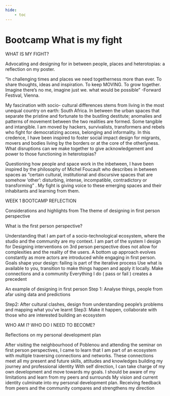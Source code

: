 ```yaml
---
hide:
    - toc
---
```


# Bootcamp What is my fight

WHAT IS MY FIGHT?

Advocating and designing for in between people,  places and heterotopias: a reflection on  my poster.

“In challenging times and places we need togetherness more than ever. To share thoughts, ideas and inspiration. To keep MOVING. To grow together. Imagine there’s no me, imagine just we. what would be possible”
-Forward Festival, Vienna.

My fascination with socio- cultural differences stems from living in the most unequal country on earth: South Africa. In between the urban spaces that separate the pristine and fortunate to the bustling destitute; anomalies  and patterns of movement between the two realities are formed. Some tangible and intangible.  I am moved by hackers, survivalists, transformers and rebels who fight for democratizing access, belonging and informality.
In this credence, I have been inspired to foster social impact design for migrants, movers and bodies living by the borders or at the core of the otherlyness. What disruptions can we make together to give acknowledgement and power to those functioning in heterotopias?

Questioning how people and space work in the inbetween, I have been inspired by the philosophy of Michel Foucault who describes in between spaces as  “certain cultural, institutional and discursive spaces that are somehow ‘other’: disturbing, intense, incompatible, contradictory or transforming” . My fight is giving voice to these emerging spaces and their inhabitants and learning from them.


WEEK 1 BOOTCAMP REFLECTION

Considerations and highlights from The theme of designing in first person perspective

What is the first person perspective?

Understanding that I am part of a socio-technological ecosystem, where the studio and the community are my context. I am part of the system I design for
Designing interventions on 3rd person perspective does not allow for complexities and the reality of the users.
A bottom up approach evolves constantly as more actors are introduced while engaging in first person.
Goals shape your design: failing is part of the iterative process
Use what is available to you, transition to make things happen and apply it locally. Make connections and a community
Everything I do ( pass or fail ) creates a precedent



An example of designing in first person
Step 1: Analyse things, people from afar using data and predictions

Step2: After cultural clashes, design from understanding people’s problems and mapping what you’ve learnt
Step3: Make it happen, collaborate with those who are interested building an ecosystem


WHO AM I? WHO DO I NEED TO BECOME?

Reflections on my personal development plan

After visiting the neighbourhood of Poblenou and attending  the seminar on first person perspectives, I came to learn that I am part of an ecosystem with multiple traversing connections and networks. These connections meet all my present and future skills, attitudes and knowledges building my journey and professional identity
With self direction, I can take charge of my own development and move towards my goals.
I should be aware of my limitations and learn from my peers and surrounds
My vision and current identity culminate into my personal development plan.
Receiving feedback from peers and the community compares and strengthens my direction
